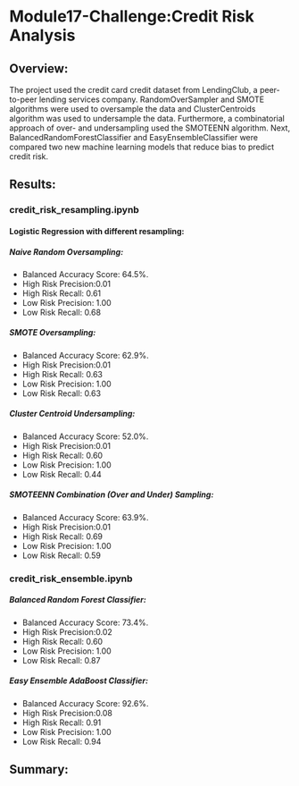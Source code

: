 # Module17-Challenge:Credit Risk Analysis
## Overview:
The project used the credit card credit dataset from LendingClub, a peer-to-peer lending services company. RandomOverSampler and SMOTE algorithms were used to oversample the data and ClusterCentroids algorithm was used to undersample the data. Furthermore, a combinatorial approach of over- and undersampling used the SMOTEENN algorithm. Next, BalancedRandomForestClassifier and EasyEnsembleClassifier were compared two new machine learning models that reduce bias to predict credit risk.
## Results:
### credit_risk_resampling.ipynb
#### Logistic Regression with different resampling:
##### Naive Random Oversampling:
  - Balanced Accuracy Score: 64.5%. 
  - High Risk Precision:0.01
  - High Risk Recall: 0.61
  - Low Risk Precision: 1.00
  - Low Risk Recall: 0.68
##### SMOTE Oversampling:
  - Balanced Accuracy Score: 62.9%. 
  - High Risk Precision:0.01
  - High Risk Recall: 0.63
  - Low Risk Precision: 1.00
  - Low Risk Recall: 0.63
##### Cluster Centroid Undersampling:
  - Balanced Accuracy Score: 52.0%. 
  - High Risk Precision:0.01
  - High Risk Recall: 0.60
  - Low Risk Precision: 1.00
  - Low Risk Recall: 0.44
##### SMOTEENN Combination (Over and Under) Sampling:
  - Balanced Accuracy Score: 63.9%. 
  - High Risk Precision:0.01
  - High Risk Recall: 0.69
  - Low Risk Precision: 1.00
  - Low Risk Recall: 0.59
### credit_risk_ensemble.ipynb
##### Balanced Random Forest Classifier:
  - Balanced Accuracy Score: 73.4%. 
  - High Risk Precision:0.02
  - High Risk Recall: 0.60
  - Low Risk Precision: 1.00
  - Low Risk Recall: 0.87
##### Easy Ensemble AdaBoost Classifier: 
  - Balanced Accuracy Score: 92.6%. 
  - High Risk Precision:0.08
  - High Risk Recall: 0.91
  - Low Risk Precision: 1.00
  - Low Risk Recall: 0.94

## Summary:
